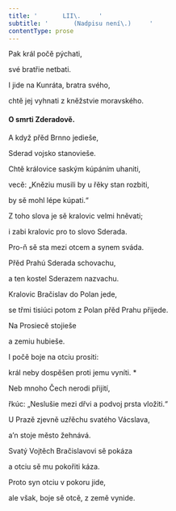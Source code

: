 ```yaml
---
title: '       LII\.     '
subtitle: '       (Nadpisu není\.)     '
contentType: prose
---
```


<section>

Pak král počě pýchati,

své bratřie netbati.

I jide na Kunráta, bratra svého,

chtě jej vyhnati z kněžstvie moravského.

#### O smrti Zderadově.

A když přěd Brnno jedieše,

Sderad vojsko stanovieše.

Chtě královice saským kúpáním uhaniti,

vecě: „Kněziu musili by u řěky stan rozbiti,

by sě mohl lépe kúpati.“

Z toho slova je sě kralovic velmi hněvati;

i zabi kralovic pro to slovo Sderada.

Pro-ň sě sta mezi otcem a synem sváda.

Přěd Prahú Sderada schovachu,

a ten kostel Sderazem nazvachu.

Kralovic Bračislav do Polan jede,

se třmi tisiúci potom z Polan přěd Prahu přijede.

Na Prosiecě stojieše

a zemiu hubieše.

I počě boje na otciu prositi:

král neby dospěšen proti jemu vyníti. \*

Neb mnoho Čech nerodi přijití,

řkúc: „Neslušie mezi dřvi a podvoj prsta vložiti.“

U Prazě zjevně uzřěchu svatého Vácslava,

a’n stoje město žehnává.

Svatý Vojtěch Bračislavovi sě pokáza

a otciu sě mu pokořiti káza.

Proto syn otciu v pokoru jide,

ale však, boje sě otcě, z země vynide.

</section>
